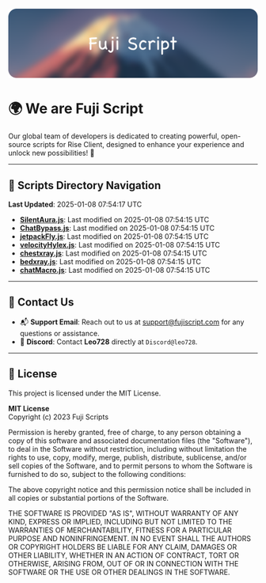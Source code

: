 ![Banner](.github/b.webp)

# 🌍 **We are Fuji Script**

Our global team of developers is dedicated to creating powerful, open-source scripts for Rise Client, designed to enhance your experience and unlock new possibilities! 🌟

---
<!-- SCRIPTS_NAVIGATION_START -->
## 📂 **Scripts Directory Navigation**

**Last Updated**: 2025-01-08 07:54:17 UTC

- **[SilentAura.js](scripts/SilentAura.js)**: Last modified on 2025-01-08 07:54:15 UTC
- **[ChatBypass.js](scripts/ChatBypass.js)**: Last modified on 2025-01-08 07:54:15 UTC
- **[jetpackFly.js](scripts/jetpackFly.js)**: Last modified on 2025-01-08 07:54:15 UTC
- **[velocityHylex.js](scripts/velocityHylex.js)**: Last modified on 2025-01-08 07:54:15 UTC
- **[chestxray.js](scripts/chestxray.js)**: Last modified on 2025-01-08 07:54:15 UTC
- **[bedxray.js](scripts/bedxray.js)**: Last modified on 2025-01-08 07:54:15 UTC
- **[chatMacro.js](scripts/chatMacro.js)**: Last modified on 2025-01-08 07:54:15 UTC

<!-- SCRIPTS_NAVIGATION_END -->

---

## 💬 **Contact Us**  
- 📬 **Support Email**: Reach out to us at [support@fujiscript.com](mailto:support@fujiscript.com) for any questions or assistance.  
- 💬 **Discord**: Contact **Leo728** directly at `Discord@leo728`.

---

## 📜 **License**

This project is licensed under the MIT License.  

**MIT License**  
Copyright (c) 2023 Fuji Scripts  

Permission is hereby granted, free of charge, to any person obtaining a copy of this software and associated documentation files (the "Software"), to deal in the Software without restriction, including without limitation the rights to use, copy, modify, merge, publish, distribute, sublicense, and/or sell copies of the Software, and to permit persons to whom the Software is furnished to do so, subject to the following conditions:  

The above copyright notice and this permission notice shall be included in all copies or substantial portions of the Software.  

THE SOFTWARE IS PROVIDED "AS IS", WITHOUT WARRANTY OF ANY KIND, EXPRESS OR IMPLIED, INCLUDING BUT NOT LIMITED TO THE WARRANTIES OF MERCHANTABILITY, FITNESS FOR A PARTICULAR PURPOSE AND NONINFRINGEMENT. IN NO EVENT SHALL THE AUTHORS OR COPYRIGHT HOLDERS BE LIABLE FOR ANY CLAIM, DAMAGES OR OTHER LIABILITY, WHETHER IN AN ACTION OF CONTRACT, TORT OR OTHERWISE, ARISING FROM, OUT OF OR IN CONNECTION WITH THE SOFTWARE OR THE USE OR OTHER DEALINGS IN THE SOFTWARE.  
